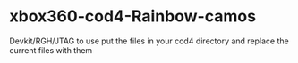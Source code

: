 # xbox360-cod4-Rainbow-camos
Devkit/RGH/JTAG to use put the files in your cod4 directory and replace the current files with them
